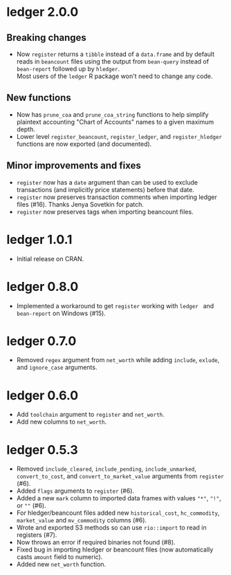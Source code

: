 ledger 2.0.0
============

Breaking changes
----------------

* Now ``register`` returns a ``tibble`` instead of a ``data.frame`` and by default
  reads in ``beancount`` files using the output from ``bean-query`` 
  instead of ``bean-report`` followed up by ``hledger``.  
  Most users of the ``ledger`` R package won't need to change any code.

New functions
-------------

* Now has ``prune_coa`` and ``prune_coa_string`` functions to help simplify plaintext accounting "Chart of Accounts" names to a given maximum depth.
* Lower level ``register_beancount``, ``register_ledger``, and ``register_hledger`` functions are now exported (and documented).

Minor improvements and fixes
----------------------------

* ``register`` now has a ``date`` argument than can be used to exclude transactions 
  (and implicitly price statements) before that date.
* ``register`` now preserves transaction comments when importing ledger files (#16).  Thanks Jenya Sovetkin for patch.
* ``register`` now preserves tags when importing beancount files.

ledger 1.0.1
============

* Initial release on CRAN.

ledger 0.8.0
============

* Implemented a workaround to get ``register`` working with ``ledger `` and ``bean-report`` on Windows (#15).

ledger 0.7.0
============

* Removed ``regex`` argument from ``net_worth`` while adding ``include``, ``exlude``, and ``ignore_case`` arguments.  

ledger 0.6.0
============

* Add ``toolchain`` argument to ``register`` and ``net_worth``.
* Add new columns to ``net_worth``.

ledger 0.5.3
============

* Removed ``include_cleared``, ``include_pending``, ``include_unmarked``, ``convert_to_cost``, and ``convert_to_market_value`` arguments from ``register`` (#6).
* Added ``flags`` arguments to ``register`` (#6).
* Added a new ``mark`` column to imported data frames with values ``"*"``, ``"!"``, or ``""`` (#6).
* For hledger/beancount files added new ``historical_cost``, ``hc_commodity``, ``market_value`` and ``mv_commodity`` columns (#6).
* Wrote and exported S3 methods so can use ``rio::import`` to read in registers (#7).
* Now throws an error if required binaries not found (#8).
* Fixed bug in importing hledger or beancount files (now automatically casts ``amount`` field to numeric).
* Added new ``net_worth`` function.



